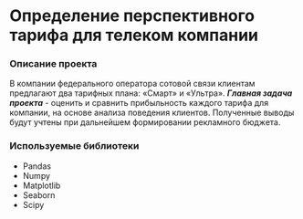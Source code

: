 # Определение перспективного тарифа для телеком компании

### Описание проекта
В компании федерального оператора сотовой связи клиентам предлагают два тарифных плана: «Смарт» и «Ультра». ***Главная задача проекта*** - оценить и сравнить прибыльность каждого тарифа для компании, на основе анализа поведения клиентов. Полученные выводы будут учтены при дальнейшем формировании рекламного бюджета.

### Используемые библиотеки
* Pandas
* Numpy
* Matplotlib
* Seaborn
* Scipy
